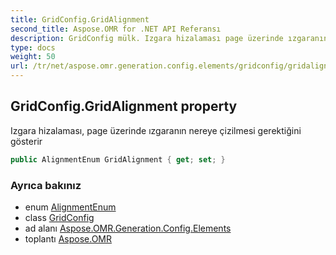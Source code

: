 ```yaml
---
title: GridConfig.GridAlignment
second_title: Aspose.OMR for .NET API Referansı
description: GridConfig mülk. Izgara hizalaması page üzerinde ızgaranın nereye çizilmesi gerektiğini gösterir
type: docs
weight: 50
url: /tr/net/aspose.omr.generation.config.elements/gridconfig/gridalignment/
---
```

## GridConfig.GridAlignment property

Izgara hizalaması, page üzerinde ızgaranın nereye çizilmesi gerektiğini gösterir

```csharp
public AlignmentEnum GridAlignment { get; set; }
```

### Ayrıca bakınız

* enum [AlignmentEnum](../../../aspose.omr.generation.config.enums/alignmentenum/)
* class [GridConfig](../)
* ad alanı [Aspose.OMR.Generation.Config.Elements](../../gridconfig/)
* toplantı [Aspose.OMR](../../../)


